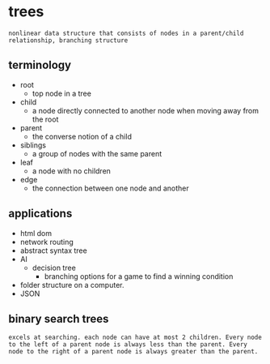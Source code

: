 # trees

    nonlinear data structure that consists of nodes in a parent/child relationship, branching structure

## terminology

- root
  - top node in a tree
- child
  - a node directly connected to another node when moving away from the root
- parent
  - the converse notion of a child
- siblings
  - a group of nodes with the same parent
- leaf
  - a node with no children
- edge
  - the connection between one node and another

## applications

- html dom
- network routing
- abstract syntax tree
- AI
  - decision tree
    - branching options for a game to find a winning condition
- folder structure on a computer.
- JSON

## binary search trees

    excels at searching. each node can have at most 2 children. Every node to the left of a parent node is always less than the parent. Every node to the right of a parent node is always greater than the parent.
